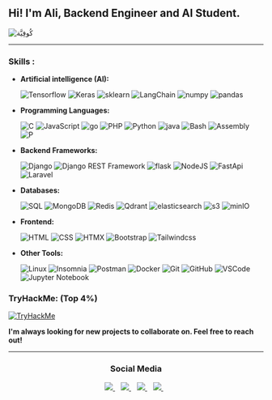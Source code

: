 ## Hi! I'm Ali,  Backend Engineer and AI Student. 

![كُوفِيَّة](https://github.com/user-attachments/assets/59b5a2ed-f78f-4451-b490-66b5b37968e8)

<hr>
<h3>Skills :</h3>

* **Artificial intelligence (AI):**
  

  ![Tensorflow](https://img.shields.io/badge/-Tensorflow-ff6f00?style=flat&logo=tensorflow&logoColor=white) ![Keras](https://img.shields.io/badge/-Keras-d00000?style=flat&logo=keras&logoColor=white) ![sklearn](https://img.shields.io/badge/-sklearn-F89C3F?style=flat&logo=scikit%20learn&logoColor=white&labelColor=3294C7) ![LangChain](https://img.shields.io/badge/-%F0%9F%A6%9C%E2%9B%93%20LangChain-1C3C3C) ![numpy](https://img.shields.io/badge/-numpy-4D77CF?style=flat&logo=numpy&logoColor=white) ![pandas](https://img.shields.io/badge/-pandas-222832?style=flat&logo=pandas&logoColor=white)

  
* **Programming Languages:**

  ![C](https://img.shields.io/badge/-C/C+-142282?style=flat&logo=C&logoColor=white) ![JavaScript](https://img.shields.io/badge/-JavaScript-F7DF1E?style=flat&logo=javascript&logoColor=white) ![go](https://img.shields.io/badge/-go-00ADD8?style=flat&logo=go&logoColor=white) ![PHP](https://img.shields.io/badge/-php-777BB3?style=flat&logo=php&logoColor=white) ![Python](https://img.shields.io/badge/-Python-3776AB?style=flat&logo=python&logoColor=white) ![java](https://img.shields.io/badge/-Java-c2d2ed) ![Bash](https://img.shields.io/badge/-%3C/%3E%20Bash-2d2e2e?style=flat&logo=&logoColor=white) ![Assembly](https://img.shields.io/badge/x86%20Assembly-lightgrey?style=flat&logo=assambly&logoColor=white) ![P](https://img.shields.io/badge/-Pascal-8c9dc4?style=flat&logo=Pascal&logoColor=white)


* **Backend Frameworks:**
  
  ![Django](https://img.shields.io/badge/-Django-0b3324?style=flat&logo=django&logoColor=white) ![Django REST Framework](https://img.shields.io/badge/-Django_REST_Framework-a30000?style=flat&logo=django&logoColor=white) ![flask](https://img.shields.io/badge/-flask-6CC1CD?style=flat&logo=flask&logoColor=white) ![NodeJS](http://img.shields.io/badge/-NodeJS-6EBF20?style=flat&logo=node.js&logoColor=white) ![FastApi](https://img.shields.io/badge/-FastApi-029385?style=flat&logo=fastapi&logoColor=white) ![Laravel](https://img.shields.io/badge/-Laravel-FF2D20?style=flat&logo=laravel&logoColor=white)

* **Databases:**

  ![SQL](https://img.shields.io/badge/-SQL-007DBA?style=flat&logo=postgresql&logoColor=white) ![MongoDB](https://img.shields.io/badge/-MongoDB-43A047?style=flat&logo=mongodb&logoColor=white) ![Redis](https://img.shields.io/badge/-redis-D82C20?style=flat&logo=redis&logoColor=fff) ![Qdrant](https://img.shields.io/badge/-Qdrant-DD2B52?style=flat&logo=Qdrant&logoColor=white) ![elasticsearch](https://img.shields.io/badge/-elasticsearch-005571?style=flat&logo=elasticsearch&logoColor=white) ![s3](https://img.shields.io/badge/-S3-569A31?style=flat&logo=amazon-s3&logoColor=white) ![minIO](https://img.shields.io/badge/-minIO-cf163e?style=flat&logo=minio&logoColor=white) 

* **Frontend:**
  
  ![HTML](https://img.shields.io/badge/-HTML5-E34F26?style=flat&logo=HTML5&logoColor=white) ![CSS](https://img.shields.io/badge/-CSS3-1589FF?style=flat&logo=CSS3&logoColor=white) ![HTMX](https://img.shields.io/badge/-htmx-191A1C?style=flat&logo=htmx&logoColor=white) ![Bootstrap](https://img.shields.io/badge/-Bootstrap-563D7C?style=flat&logo=Bootstrap&logoColor=white) ![Tailwindcss](https://img.shields.io/badge/-Tailwind-38BDF8?style=flat&logo=tailwindcss&logoColor=white)

* **Other Tools:**
  
  ![Linux](https://img.shields.io/badge/-Arch-1793d1?style=flat&logo=archlinux&logoColor=white) ![Insomnia](https://img.shields.io/badge/-Insomnia-5849BE?style=flat&logo=insomnia&logoColor=white) ![Postman](https://img.shields.io/badge/-Postman-FF6C37?style=flat&logo=postman&logoColor=white) ![Docker](https://img.shields.io/badge/-Docker-007ACC?style=flat&logo=docker&logoColor=white) ![Git](https://img.shields.io/badge/-Git-F05032?style=flat&logo=git&logoColor=white) ![GitHub](https://img.shields.io/badge/-Github-181717?style=flat&logo=github&logoColor=white)  ![VSCode](https://img.shields.io/badge/-VSCode-007ACC?style=flat&logo=visual-studio-code&logoColor=white) ![Jupyter Notebook](https://img.shields.io/badge/-Jupyter%20Notebook-F37626?logo=jupyter&logoColor=white&style=flat) 

 

### TryHackMe: (Top 4%)
 <a href='https://tryhackme.com/p/AliBouakaz'> <img src="https://tryhackme-badges.s3.amazonaws.com/AliBouakaz.png?perm=none" alt="TryHackMe" /></a>

**I'm always looking for new projects to collaborate on. Feel free to reach out!**


<hr>
<h3 align="center">Social Media</h3>
<p align="center">

<!-- Email -->
<a href="mailto:alibouakaz91@gmail.com">
    <img src="https://img.shields.io/badge/Gmail-D14836?style=for-the-badge&logo=gmail&logoColor=white"/>
</a>
&nbsp;&nbsp;

<!-- LinkedIn -->
<a href="https://www.linkedin.com/in/ali-de-bouakaz/">
    <img src="https://img.shields.io/badge/LinkedIn-1877F2?style=for-the-badge&logo=linkedin&logoColor=white"/>
</a>
&nbsp;&nbsp;

<!-- whatsapp  -->
<a href="https://wa.me/+213791528316">
    <img src="https://img.shields.io/badge/whatsapp-25D366?style=for-the-badge&logo=whatsApp&logoColor=white"/>
</a>
&nbsp;&nbsp;

<!-- Telegram -->
<a href="https://t.me/+213791528316">
    <img src="https://img.shields.io/badge/Telegram-0088cc?style=for-the-badge&logo=Telegram&logoColor=white"/>
</a>
&nbsp;&nbsp;

</p>

